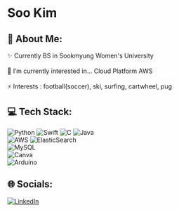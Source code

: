 # Soo Kim

## 💫 About Me:
✨ Currently BS in Sookmyung Women's University<br> 
<br> 🌱 I’m currently interested in... Cloud Platform AWS<br> 
<br>⚡ Interests : football(soccer), ski, surfing, cartwheel, pug<br>

## 💻 Tech Stack:
![Python](https://img.shields.io/badge/python-3670A0?style=for-the-badge&logo=python&logoColor=ffdd54)  ![Swift](https://img.shields.io/badge/swift-F54A2A?style=for-the-badge&logo=swift&logoColor=white)  ![C](https://img.shields.io/badge/c-%2300599C.svg?style=for-the-badge&logo=c&logoColor=white) ![Java](https://img.shields.io/badge/java-%23ED8B00.svg?style=for-the-badge&logo=openjdk&logoColor=white)
<br/>
![AWS](https://img.shields.io/badge/AWS-%23FF9900.svg?style=for-the-badge&logo=amazon-aws&logoColor=white) 
![ElasticSearch](https://img.shields.io/badge/-ElasticSearch-005571?style=for-the-badge&logo=elasticsearch) <br/> ![MySQL](https://img.shields.io/badge/mysql-%2300000f.svg?style=for-the-badge&logo=mysql&logoColor=white)
<br/>![Canva](https://img.shields.io/badge/Canva-%2300C4CC.svg?style=for-the-badge&logo=Canva&logoColor=white) 
<br/> ![Arduino](https://img.shields.io/badge/-Arduino-00979D?style=for-the-badge&logo=Arduino&logoColor=white)
## 🌐 Socials:
[![LinkedIn](https://img.shields.io/badge/LinkedIn-%230077B5.svg?logo=linkedin&logoColor=white)](https://linkedin.com/in/https://www.linkedin.com/in/hyesoo-kim-23b772239/) 

<!-- Proudly created with GPRM ( https://gprm.itsvg.in ) -->
